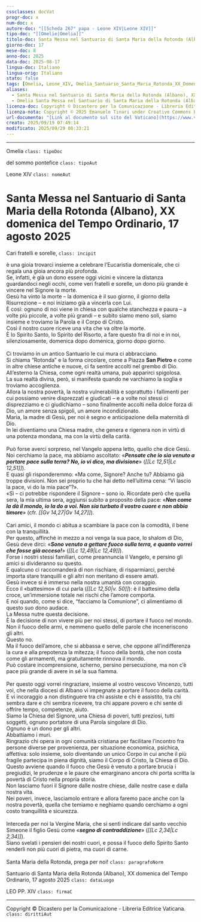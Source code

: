 ```yaml
---
cssclasses: docVat
progr-doc: x
num-doc: x
autore-doc: "[[Scheda 267° papa - Leone XIV|Leone XIV]]"
tipo-doc: "[[Omelie|Omelia]]"
titolo-doc: Santa Messa nel Santuario di Santa Maria della Rotonda (Albano), XX domenica del Tempo Ordinario, 17 agosto 2025
giorno-doc: 17
mese-doc: 8
anno-doc: 2025
data-doc: 2025-08-17
lingua-doc: Italiano
lingua-orig: Italiano
stato: false
tags: [Omelia, Leone_XIV, Omelia_Santuario_Santa_Maria_Rotonda_XX_Domenica_Tempo_Ordinario_17_agosto_2025, Documenti_pontifici]
aliases:
  - Santa Messa nel Santuario di Santa Maria della Rotonda (Albano), XX domenica del Tempo Ordinario, 17 agosto 2025
  - Omelia Santa Messa nel Santuario di Santa Maria della Rotonda (Albano), XX domenica del Tempo Ordinario, 17 agosto 2025
licenza-doc: Copyright © Dicastero per la Comunicazione - Libreria Editrice Vaticana
licenza-nota: Copyright © 2025 Emanuele Tinari under Creative Commons BY-NC-SA 4.0 https://creativecommons.org/licenses/by-nc-sa/4.0/
url-documento: "[Link al documento sul sito del Vaticano](https://www.vatican.va/content/leo-xiv/it/homilies/2025/documents/20250817-omelia-albano.html)"
creato: 2025/09/19 07:49:14
modificato: 2025/09/29 08:33:21
---
```


***

Omelia `class: tipoDoc`

del sommo pontefice `class: tipoAut`

Leone XIV `class: nomeAut`


# Santa Messa nel Santuario di Santa Maria della Rotonda (Albano), XX domenica del Tempo Ordinario, 17 agosto 2025


Cari fratelli e sorelle, `class: incipit`


è una gioia trovarci insieme a celebrare l’Eucaristia domenicale, che ci regala una gioia ancora più profonda.<br>Se, infatti, è già un dono essere oggi vicini e vincere la distanza guardandoci negli occhi, come veri fratelli e sorelle, un dono più grande è vincere nel Signore la morte.<br>Gesù ha vinto la morte – la domenica è il suo giorno, il giorno della Risurrezione – e noi iniziamo già a vincerla con Lui.<br>È così: ognuno di noi viene in chiesa con qualche stanchezza e paura – a volte più piccole, a volte più grandi – e subito siamo meno soli, siamo insieme e troviamo la Parola e il Corpo di Cristo.<br>Così il nostro cuore riceve una vita che va oltre la morte.<br>È lo Spirito Santo, lo Spirito del Risorto, a fare questo fra di noi e in noi, silenziosamente, domenica dopo domenica, giorno dopo giorno.<br><br>Ci troviamo in un antico Santuario le cui mura ci abbracciano.<br>Si chiama “Rotonda” e la forma circolare, come a Piazza **San Pietro** e come in altre chiese antiche e nuove, ci fa sentire accolti nel grembo di Dio.<br>All’esterno la Chiesa, come ogni realtà umana, può apparirci spigolosa.<br>La sua realtà divina, però, si manifesta quando ne varchiamo la soglia e troviamo accoglienza.<br>Allora la nostra povertà, la nostra vulnerabilità e soprattutto i fallimenti per cui possiamo venire disprezzati e giudicati – e a volte noi stessi ci disprezziamo e ci giudichiamo – sono finalmente accolti nella dolce forza di Dio, un amore senza spigoli, un amore incondizionato.<br>Maria, la madre di Gesù, per noi è segno e anticipazione della maternità di Dio.<br>In lei diventiamo una Chiesa madre, che genera e rigenera non in virtù di una potenza mondana, ma con la virtù della carità.<br><br>Può forse averci sorpreso, nel Vangelo appena letto, quello che dice Gesù.<br>Noi cerchiamo la pace, ma abbiamo ascoltato: «***Pensate che io sia venuto a portare pace sulla terra? No, io vi dico, ma divisione***» (*<span class="BibleRef">[[Lc 12,51|Lc 12,51]]</span>*).<br>E quasi gli risponderemmo: «Ma come, Signore? Anche tu? Abbiamo già troppe divisioni. Non sei proprio tu che hai detto nell’ultima cena: “Vi lascio la pace, vi do la mia pace”?».<br>«Sì – ci potrebbe rispondere il Signore – sono io. Ricordate però che quella sera, la mia ultima sera, aggiunsi subito a proposito della pace: «***Non come la dà il mondo, io la do a voi. Non sia turbato il vostro cuore e non abbia timore***» (cfr. *<span class="BibleRef">[[Gv 14,27|Gv 14,27]]</span>*).<br><br>Cari amici, il mondo ci abitua a scambiare la pace con la comodità, il bene con la tranquillità.<br>Per questo, affinché in mezzo a noi venga la sua pace, lo shalom di Dio, Gesù deve dirci: «***Sono venuto a gettare fuoco sulla terra, e quanto vorrei che fosse già acceso!***» (*<span class="BibleRef">[[Lc 12,49|Lc 12,49]]</span>*).<br>Forse i nostri stessi familiari, come preannuncia il Vangelo, e persino gli amici si divideranno su questo.<br>E qualcuno ci raccomanderà di non rischiare, di risparmiarci, perché importa stare tranquilli e gli altri non meritano di essere amati.<br>Gesù invece si è immerso nella nostra umanità con coraggio.<br>Ecco il «battesimo» di cui parla (*<span class="BibleRef">[[Lc 12,50|v. 50]]</span>*): è il battesimo della croce, un’immersione totale nei rischi che l’amore comporta.<br>E noi quando, come si dice, “facciamo la Comunione”, ci alimentiamo di questo suo dono audace.<br>La Messa nutre questa decisione.<br>È la decisione di non vivere più per noi stessi, di portare il fuoco nel mondo.<br>Non il fuoco delle armi, e nemmeno quello delle parole che inceneriscono gli altri.<br>Questo no.<br>Ma il fuoco dell’amore, che si abbassa e serve, che oppone all’indifferenza la cura e alla prepotenza la mitezza; il fuoco della bontà, che non costa come gli armamenti, ma gratuitamente rinnova il mondo.<br>Può costare incomprensione, scherno, persino persecuzione, ma non c’è pace più grande di avere in sé la sua fiamma.<br><br>Per questo oggi vorrei ringraziare, insieme al vostro vescovo Vincenzo, tutti voi, che nella diocesi di Albano vi impegnate a portare il fuoco della carità.<br>E vi incoraggio a non distinguere tra chi assiste e chi è assistito, tra chi sembra dare e chi sembra ricevere, tra chi appare povero e chi sente di offrire tempo, competenze, aiuto.<br>Siamo la Chiesa del Signore, una Chiesa di poveri, tutti preziosi, tutti soggetti, ognuno portatore di una Parola singolare di Dio.<br>Ognuno è un dono per gli altri.<br>Abbattiamo i muri.<br>Ringrazio chi opera in ogni comunità cristiana per facilitare l’incontro fra persone diverse per provenienza, per situazione economica, psichica, affettiva: solo insieme, solo diventando un unico Corpo in cui anche il più fragile partecipa in piena dignità, siamo il Corpo di Cristo, la Chiesa di Dio.<br>Questo avviene quando il fuoco che Gesù è venuto a portare brucia i pregiudizi, le prudenze e le paure che emarginano ancora chi porta scritta la povertà di Cristo nella propria storia.<br>Non lasciamo fuori il Signore dalle nostre chiese, dalle nostre case e dalla nostra vita.<br>Nei poveri, invece, lasciamolo entrare e allora faremo pace anche con la nostra povertà, quella che temiamo e neghiamo quando cerchiamo a ogni costo tranquillità e sicurezza.<br><br>Interceda per noi la Vergine Maria, che si sentì indicare dal santo vecchio Simeone il figlio Gesù come «***segno di contraddizione***» (*<span class="BibleRef">[[Lc 2,34|Lc 2,34]]</span>*).<br>Siano svelati i pensieri dei nostri cuori, e possa il fuoco dello Spirito Santo renderli non più cuori di pietra, ma cuori di carne.<br><br>Santa Maria della Rotonda, prega per noi! `class: paragrafoNorm`

Santuario di Santa Maria della Rotonda (Albano), XX domenica del Tempo Ordinario, 17 agosto 2025 `class: dataLuogo`

LEO PP. XIV `class: firmaC`

***

Copyright © Dicastero per la Comunicazione - Libreria Editrice Vaticana. `class: dirittiAut`


